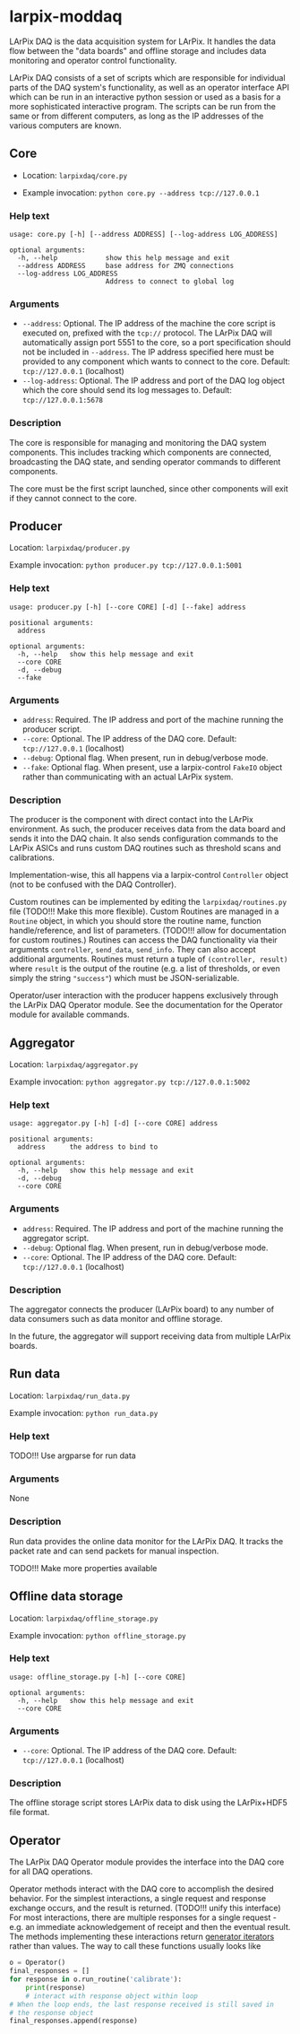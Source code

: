 # larpix-moddaq

LArPix DAQ is the data acquisition system for LArPix. It handles the
data flow between the "data boards" and offline storage and includes
data monitoring and operator control functionality.

LArPix DAQ consists of a set of scripts which are responsible for
individual parts of the DAQ system's functionality, as well as an
operator interface API which can be run in an interactive python session
or used as a basis for a more sophisticated interactive program. The
scripts can be run from the same or from different computers, as long as
the IP addresses of the various computers are known.

## Core

- Location: ``larpixdaq/core.py``

- Example invocation: ``python core.py --address tcp://127.0.0.1``

### Help text

```
usage: core.py [-h] [--address ADDRESS] [--log-address LOG_ADDRESS]

optional arguments:
  -h, --help            show this help message and exit
  --address ADDRESS     base address for ZMQ connections
  --log-address LOG_ADDRESS
                        Address to connect to global log
```

### Arguments

- ``--address``: Optional. The IP address of the machine the core
  script is executed on, prefixed with the ``tcp://`` protocol. The
  LArPix DAQ will automatically assign port 5551 to the core, so a port
  specification should not be included in ``--address``. The IP address
  specified here must be provided to any component which wants to connect
  to the core. Default: ``tcp://127.0.0.1`` (localhost)
- ``--log-address``: Optional. The IP address and port of the DAQ
  log object which the core should send its log messages to. Default:
  ``tcp://127.0.0.1:5678``

### Description

The core is responsible for managing and monitoring the DAQ system
components. This includes tracking which components are connected,
broadcasting the DAQ state, and sending operator commands to different
components.

The core must be the first script launched, since other components will
exit if they cannot connect to the core.

## Producer

Location: ``larpixdaq/producer.py``

Example invocation: ``python producer.py tcp://127.0.0.1:5001``

### Help text

```
usage: producer.py [-h] [--core CORE] [-d] [--fake] address

positional arguments:
  address

optional arguments:
  -h, --help   show this help message and exit
  --core CORE
  -d, --debug
  --fake
```

### Arguments

- ``address``: Required. The IP address and port of the machine running
  the producer script.
- ``--core``: Optional. The IP address of the DAQ core. Default:
  ``tcp://127.0.0.1`` (localhost)
- ``--debug``: Optional flag. When present, run in debug/verbose mode.
- ``--fake``: Optional flag. When present, use a larpix-control
  ``FakeIO`` object rather than communicating with an actual LArPix
  system.

### Description

The producer is the component with direct contact into the LArPix
environment. As such, the producer receives data from the data board and
sends it into the DAQ chain. It also sends configuration commands to the
LArPix ASICs and runs custom DAQ routines such as threshold scans and
calibrations.

Implementation-wise, this all happens via a larpix-control
``Controller`` object (not to be confused with the DAQ Controller).

Custom routines can be implemented by editing the
``larpixdaq/routines.py`` file (TODO!!! Make this more flexible). Custom
Routines are managed in a ``Routine`` object, in which you should store
the routine name, function handle/reference, and list of parameters.
(TODO!!! allow for documentation for custom routines.) Routines can
access the DAQ functionality via their arguments ``controller``,
``send_data``, ``send_info``. They can also accept additional arguments.
Routines must return a tuple of ``(controller, result)`` where
``result`` is the output of the routine (e.g. a list of thresholds, or
even simply the string ``"success"``) which must be JSON-serializable.

Operator/user interaction with the producer happens exclusively
through the LArPix DAQ Operator module. See the documentation for the
Operator module for available commands.

## Aggregator

Location: ``larpixdaq/aggregator.py``

Example invocation: ``python aggregator.py tcp://127.0.0.1:5002``

### Help text

```
usage: aggregator.py [-h] [-d] [--core CORE] address

positional arguments:
  address      the address to bind to

optional arguments:
  -h, --help   show this help message and exit
  -d, --debug
  --core CORE
```

### Arguments

- ``address``: Required. The IP address and port of the machine running
  the aggregator script.
- ``--debug``: Optional flag. When present, run in debug/verbose mode.
- ``--core``: Optional. The IP address of the DAQ core. Default:
  ``tcp://127.0.0.1`` (localhost)

### Description

The aggregator connects the producer (LArPix board) to any number of
data consumers such as data monitor and offline storage.

In the future, the aggregator will support receiving data from multiple
LArPix boards.

## Run data

Location: ``larpixdaq/run_data.py``

Example invocation: ``python run_data.py``

### Help text

TODO!!! Use argparse for run data

### Arguments

None

### Description

Run data provides the online data monitor for the LArPix DAQ. It tracks
the packet rate and can send packets for manual inspection.

TODO!!! Make more properties available

## Offline data storage

Location: ``larpixdaq/offline_storage.py``

Example invocation: ``python offline_storage.py``

### Help text

```
usage: offline_storage.py [-h] [--core CORE]

optional arguments:
  -h, --help   show this help message and exit
  --core CORE
```

### Arguments

- ``--core``: Optional. The IP address of the DAQ core. Default:
  ``tcp://127.0.0.1`` (localhost)

### Description

The offline storage script stores LArPix data to disk using the
LArPix+HDF5 file format.

## Operator

The LArPix DAQ Operator module provides the interface into the DAQ core
for all DAQ operations.

Operator methods interact with the DAQ core to accomplish the
desired behavior. For the simplest interactions, a single request
and response exchange occurs, and the result is returned.
(TODO!!! unify this interface) For most interactions, there are
multiple responses for a single request - e.g. an immediate
acknowledgement of receipt and then the eventual result. The
methods implementing these interactions return [generator
iterators](https://docs.python.org/3/glossary.html#term-generator)
rather than values. The way to call these functions usually looks like

```python
o = Operator()
final_responses = []
for response in o.run_routine('calibrate'):
    print(response)
    # interact with response object within loop
# When the loop ends, the last response received is still saved in
# the response object
final_responses.append(response)
```
